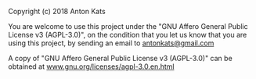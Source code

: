 Copyright (c) 2018 Anton Kats

You are welcome to use this project under the "GNU Affero General Public License v3 (AGPL-3.0)", on the condition 
that you let us know that you are using this project, by sending an email to antonkats@gmail.com

A copy of "GNU Affero General Public License v3 (AGPL-3.0)" can be obtained at www.gnu.org/licenses/agpl-3.0.en.html 